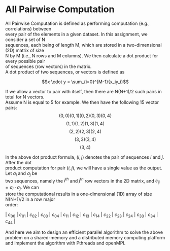 # All Pairwise Computation
All Pairwise Computation is defined as performing computation (e.g., correlations) between  
every pair of the elements in a given dataset. In this assignment, we consider a set of N  
sequences, each being of length M, which are stored in a two-dimensional (2D) matrix of size  
N by M (i.e., N rows and M columns). We then calculate a dot product for every possible pair  
of sequences (row vectors) in the matrix.  
A dot product of two sequences, or vectors is defined as

$$x \cdot y = \sum_{i=0}^{M-1}{x_iy_i}$$

If we allow a vector to pair with itself, then there are N(N+1)/2 such pairs in total for N vectors.  
Assume N is equal to 5 for example. We then have the following 15 vector pairs:
$$(0,0) (0,1) (0,2) (0,3) (0,4)$$
$$(1,1) (1,2) (1,3) (1,4)$$
$$(2,2) (2,3) (2,4)$$
$$(3,3) (3,4)$$
$$(3,4)$$

In the above dot product formula, $(i, j)$ denotes the pair of sequences $i$ and $j$. After the dot  
product computation for pair $(i, j)$, we will have a single value as the output. Let $a_i$ and $a_j$ be  
two sequences, namely the $i^{th}$ and $j^{th}$ row vectors in the 2D matrix, and $c_{ij} = a_i\cdot a_j$. We can  
store the computational results in a one-dimensional (1D) array of size N(N+1)/2 in a row major  
order:

| $c_{00}$ 	| $c_{01}$ 	| $c_{02}$ 	| $c_{03}$ 	| $c_{04}$ 	| $c_{11}$ 	| $c_{12}$ 	| $c_{13}$ 	| $c_{14}$ 	| $c_{22}$ 	| $c_{23}$ 	| $c_{24}$ 	| $c_{33}$ 	| $c_{34}$ 	| $c_{44}$ 	|

And here we aim to design an efficient parallel algorithm to solve the above  
problem on a shared-memory and a distributed memory computing platform and implement the algorithm with Pthreads and openMPI.
